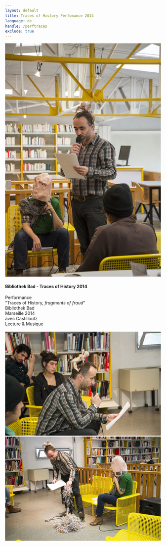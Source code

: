 ```yaml
---
layout: default
title: Traces of History Perfomance 2014
language: de
handle: /perftraces
exclude: true
---
```


<a rel="lightbox" data-lightbox="example-1" href="/galeries/performance-traces/Image03.jpg" title="Performance Traces of History 2014"><img src="/galeries/performance-traces/Image03.jpg" alt="Performance Traces of History 2014" class="img-left"></a>
#### Bibliothek Bad - Traces of History 2014  
  
Performance  
"Traces of History, *fragments of fraud*"  
Bibliothek Bad  
Marseille 2014  
avec Castilloutz  
Lecture & Musique 
<br style="clear:both" />
<br style="clear:both" />
<a rel="lightbox" data-lightbox="example-1" href="/galeries/performance-traces/Image02.jpg" title="Performance Traces of History 1"><img src="/galeries/performance-traces/Image02.jpg" alt="PerformanceTraces of History 1" class="img-left2"></a>
<a rel="lightbox" data-lightbox="example-1" href="/galeries/performance-traces/Image01.jpg" title="Performance Traces of History 2"><img src="/galeries/performance-traces/Image01.jpg" alt="Traces of History 2" class="img-right2"></a>

<br style="clear:both" />
<br style="clear:both" />

